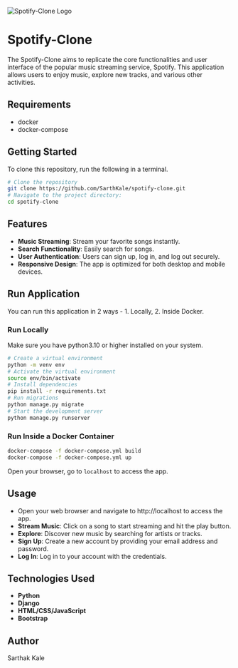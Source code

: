 ![Spotify-Clone Logo](https://storage.googleapis.com/pr-newsroom-wp/1/2018/11/Spotify_Logo_RGB_Green.png)

# Spotify-Clone

The Spotify-Clone aims to replicate the core functionalities and user interface of the popular music streaming service, Spotify. This application allows users to enjoy music, explore new tracks, and various other activities.

## Requirements

- docker
- docker-compose

## Getting Started
To clone this repository, run the following in a terminal.

```bash
# Clone the repository
git clone https://github.com/SarthKale/spotify-clone.git
# Navigate to the project directory:
cd spotify-clone
```

## Features

- **Music Streaming**: Stream your favorite songs instantly.
- **Search Functionality**: Easily search for songs.
- **User Authentication**: Users can sign up, log in, and log out securely.
- **Responsive Design**: The app is optimized for both desktop and mobile devices.

## Run Application
You can run this application in 2 ways - 1. Locally, 2. Inside Docker.

### Run Locally

Make sure you have python3.10 or higher installed on your system.
```bash
# Create a virtual environment
python -m venv env
# Activate the virtual environment
source env/bin/activate
# Install dependencies
pip install -r requirements.txt
# Run migrations
python manage.py migrate
# Start the development server
python manage.py runserver
```

### Run Inside a Docker Container

```bash
docker-compose -f docker-compose.yml build
docker-compose -f docker-compose.yml up
```

Open your browser, go to `localhost` to access the app.

## Usage

- Open your web browser and navigate to http://localhost to access the app.
- **Stream Music**: Click on a song to start streaming and hit the play button.
- **Explore**: Discover new music by searching for artists or tracks.
- **Sign Up**: Create a new account by providing your email address and password.
- **Log In**: Log in to your account with the credentials.

## Technologies Used

- **Python**
- **Django**
- **HTML/CSS/JavaScript**
- **Bootstrap**

## Author

Sarthak Kale
